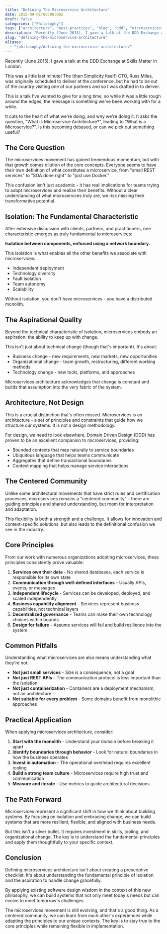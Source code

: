 ```yaml
---
title: "Defining The Microservice Architecture"
date: 2015-09-01T00:00:00Z
draft: false
categories: ["Philosophy"]
tags: ["architecture", "best-practices", "blog", "ddd", "microservices"]
description: "Recently (June 2015), I gave a talk at the DDD Exchange at Skills Matter in London."
slug: "defining-the-microservice-architecture"
aliases:
  - "/philosophy/defining-the-microservice-architecture/"
---
```


Recently (June 2015), I gave a talk at the DDD Exchange at Skills Matter in London.

This was a little last minute! The (then Simplicity Itself) CTO, Russ Miles, was originally scheduled to deliver at the conference, but he had to be out of the country visiting one of our partners and so I was drafted in to deliver.

This is a talk I've wanted to give for a long time, so while it was a little rough around the edges, the message is something we've been working with for a while.

It cuts to the heart of what we're doing, and why we're doing it. It asks the question, "What is Microservice Architecture?", leading to "What is a Microservice?". Is this becoming debased, or can we pick out something useful?

## The Core Question

The microservices movement has gained tremendous momentum, but with that growth comes dilution of the core concepts. Everyone seems to have their own definition of what constitutes a microservice, from "small REST services" to "SOA done right" to "just use Docker."

This confusion isn't just academic - it has real implications for teams trying to adopt microservices and realize their benefits. Without a clear understanding of what microservices truly are, we risk missing their transformative potential.

## Isolation: The Fundamental Characteristic

After extensive discussion with clients, partners, and practitioners, one characteristic emerges as truly fundamental to microservices:

**Isolation between components, enforced using a network boundary.**

This isolation is what enables all the other benefits we associate with microservices:
- Independent deployment
- Technology diversity
- Fault isolation
- Team autonomy
- Scalability

Without isolation, you don't have microservices - you have a distributed monolith.

## The Aspirational Quality

Beyond the technical characteristic of isolation, microservices embody an aspiration: the ability to keep up with change.

This isn't just about technical change (though that's important). It's about:
- Business change - new requirements, new markets, new opportunities
- Organizational change - team growth, restructuring, different working methods
- Technology change - new tools, platforms, and approaches

Microservices architecture acknowledges that change is constant and builds that assumption into the very fabric of the system.

## Architecture, Not Design

This is a crucial distinction that's often missed. Microservices is an architecture - a set of principles and constraints that guide how we structure our systems. It is not a design methodology.

For design, we need to look elsewhere. Domain Driven Design (DDD) has proven to be an excellent companion to microservices, providing:
- Bounded contexts that map naturally to service boundaries
- Ubiquitous language that helps teams communicate
- Aggregates that define transactional boundaries
- Context mapping that helps manage service interactions

## The Centered Community

Unlike some architectural movements that have strict rules and certification processes, microservices remains a "centered community" - there are guiding principles and shared understanding, but room for interpretation and adaptation.

This flexibility is both a strength and a challenge. It allows for innovation and context-specific solutions, but also leads to the definitional confusion we see in the industry.

## Core Principles

From our work with numerous organizations adopting microservices, these principles consistently prove valuable:

1. **Services own their data** - No shared databases, each service is responsible for its own state
2. **Communication through well-defined interfaces** - Usually APIs, events, or messages
3. **Independent lifecycle** - Services can be developed, deployed, and scaled independently
4. **Business capability alignment** - Services represent business capabilities, not technical layers
5. **Decentralized governance** - Teams can make their own technology choices within bounds
6. **Design for failure** - Assume services will fail and build resilience into the system

## Common Pitfalls

Understanding what microservices are also means understanding what they're not:

- **Not just small services** - Size is a consequence, not a goal
- **Not just REST APIs** - The communication protocol is less important than the isolation
- **Not just containerization** - Containers are a deployment mechanism, not an architecture
- **Not suitable for every problem** - Some domains benefit from monolithic approaches

## Practical Application

When applying microservices architecture, consider:

1. **Start with the monolith** - Understand your domain before breaking it apart
2. **Identify boundaries through behavior** - Look for natural boundaries in how the business operates
3. **Invest in automation** - The operational overhead requires excellent tooling
4. **Build a strong team culture** - Microservices require high trust and communication
5. **Measure and iterate** - Use metrics to guide architectural decisions

## The Path Forward

Microservices represent a significant shift in how we think about building systems. By focusing on isolation and embracing change, we can build systems that are more resilient, flexible, and aligned with business needs.

But this isn't a silver bullet. It requires investment in skills, tooling, and organizational change. The key is to understand the fundamental principles and apply them thoughtfully to your specific context.

## Conclusion

Defining microservices architecture isn't about creating a prescriptive checklist. It's about understanding the fundamental principle of isolation and the aspiration to handle change gracefully.

By applying existing software design wisdom in the context of this new philosophy, we can build systems that not only meet today's needs but can evolve to meet tomorrow's challenges.

The microservices movement is still evolving, and that's a good thing. As a centered community, we can learn from each other's experiences while adapting the principles to our unique contexts. The key is to stay true to the core principles while remaining flexible in implementation.